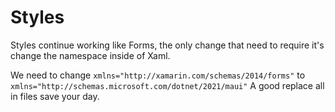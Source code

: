 # Styles

Styles continue working like Forms, the only change that need to require it's change the namespace inside of Xaml.

We need to change 
```xmlns="http://xamarin.com/schemas/2014/forms"``` to ```xmlns="http://schemas.microsoft.com/dotnet/2021/maui"``` A good replace all in files save your day.
